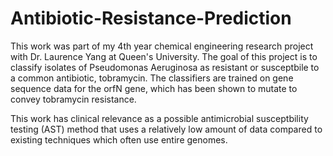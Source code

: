 # Antibiotic-Resistance-Prediction

This work was part of my 4th year chemical engineering research project with Dr. Laurence Yang at Queen's University. The goal of this project is to classify isolates of
Pseudomonas Aeruginosa as resistant or susceptbile to a common antibiotic, tobramycin. The classifiers are trained on gene sequence data for the orfN gene, which has been shown to mutate to convey tobramycin resistance. 

This work has clinical relevance as a possible antimicrobial susceptbility testing (AST) method that uses a relatively low amount of data compared to existing techniques which often use entire genomes.
